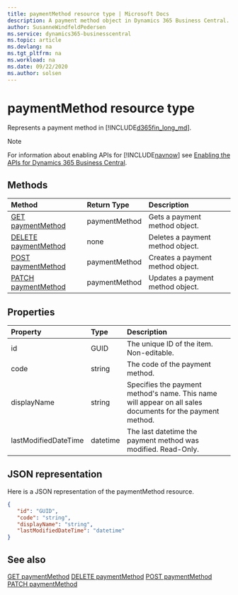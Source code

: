 ```yaml
---
title: paymentMethod resource type | Microsoft Docs
description: A payment method object in Dynamics 365 Business Central.
author: SusanneWindfeldPedersen
ms.service: dynamics365-businesscentral
ms.topic: article
ms.devlang: na
ms.tgt_pltfrm: na
ms.workload: na
ms.date: 09/22/2020
ms.author: solsen
---
```


# paymentMethod resource type
Represents a payment method in [!INCLUDE[d365fin_long_md](../../includes/d365fin_long_md.md)].

> [!NOTE]  
> For information about enabling APIs for [!INCLUDE[navnow](../../includes/navnow_md.md)] see [Enabling the APIs for Dynamics 365 Business Central](../enabling-apis-for-dynamics-nav.md).

## Methods
| Method | Return Type|Description |
|:--------------------|:-----------|:-------------------------|
|[GET paymentMethod](../api/dynamics_paymentMethod_Get.md)|paymentMethod|Gets a payment method object.|
|[DELETE paymentMethod](../api/dynamics_paymentMethod_Delete.md)|none|Deletes a payment method object.|
|[POST paymentMethod](../api/dynamics_paymentMethod_Create.md)|paymentMethod|Creates a payment method object.|
|[PATCH paymentMethod](../api/dynamics_paymentMethod_Update.md)|paymentMethod|Updates a payment method object.|






## Properties

| Property           | Type   |Description     |
|:-------------------|:-------|:---------------|
|id|GUID|The unique ID of the item. Non-editable.|
|code|string|The code of the payment method.|
|displayName|string|Specifies the payment method's name. This name will appear on all sales documents for the payment method.|
|lastModifiedDateTime|datetime|The last datetime the payment method was modified. Read-Only.|


## JSON representation

Here is a JSON representation of the paymentMethod resource.


```json
{
   "id": "GUID",
   "code": "string",
   "displayName": "string",
   "lastModifiedDateTime": "datetime"
}
```
## See also

[GET paymentMethod](../api/dynamics_paymentMethod_Get.md)
[DELETE paymentMethod](../api/dynamics_paymentMethod_Delete.md)
[POST paymentMethod](../api/dynamics_paymentMethod_Create.md)
[PATCH paymentMethod](../api/dynamics_paymentMethod_Update.md)


